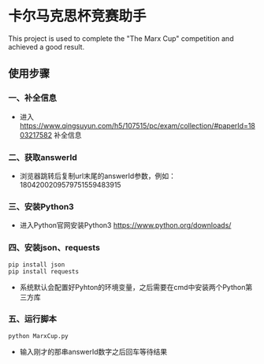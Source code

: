 # 卡尔马克思杯竞赛助手
This project is used to complete the "The Marx Cup" competition and achieved a good result.

## 使用步骤
### 一、补全信息
* 进入 https://www.qingsuyun.com/h5/107515/pc/exam/collection/#paperId=1803217582 补全信息

### 二、获取answerId
* 浏览器跳转后复制url末尾的answerId参数，例如：1804200209579751559483915

### 三、安装Python3
* 进入Python官网安装Python3 https://www.python.org/downloads/

### 四、安装json、requests
```
pip install json
pip install requests
```
* 系统默认会配置好Pyhton的环境变量，之后需要在cmd中安装两个Python第三方库
    
### 五、运行脚本
```
python MarxCup.py
```
* 输入刚才的那串answerId数字之后回车等待结果
